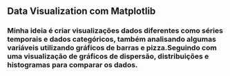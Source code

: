 ## Data Visualization com Matplotlib

### Minha ideia é criar visualizações dados diferentes como séries temporais e dados categóricos, também analisando algumas variáveis utilizando gráficos de barras e pizza.Seguindo com uma visualização de gráficos de dispersão, distribuições e histogramas para comparar os dados.
